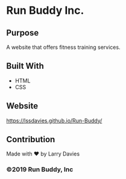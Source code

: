 # Run Buddy Inc.

## Purpose
A website that offers fitness training services.

## Built With
* HTML
* CSS

## Website
https://lssdavies.github.io/Run-Buddy/

## Contribution
Made with ❤️ by Larry Davies

### ©️2019 Run Buddy, Inc 
